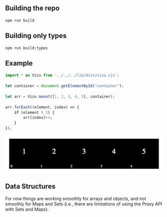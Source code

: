 ## Building the repo

```shell
npm run build
```

## Building only types

```shell
npm run build:types
```

## Example
```javascript
import * as Vizu from '../../../lib/dist/vizu.cjs';

let container = document.getElementById("container");

let arr = Vizu.mount([1, 2, 3, 4, 5], container);

arr.forEach((element, index) => {
    if (element % 2) {
        arr[index]++;
    }
});
```

![alt text](https://github.com/metchel/vizujs/raw/master/demo.gif "Example")

## Data Structures

For now things are working smoothly for arrays and objects, and not smoothly for Maps and Sets (i.e., there are limitations of using the Proxy API with Sets and Maps).
